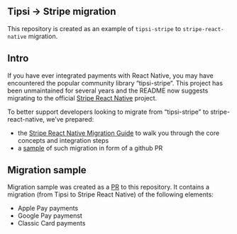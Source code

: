 ## Tipsi -> Stripe migration

This repository is created as an example of `tipsi-stripe` to `stripe-react-native` migration.

## Intro

If you have ever integrated payments with React Native, you may have encountered the popular community library “tipsi-stripe“. This project has been unmaintained for several years and the README now suggests migrating to the official [Stripe React Native](https://github.com/stripe/stripe-react-native) project.

To better support developers looking to migrate from “tipsi-stripe” to stripe-react-native, we’ve prepared:

- the [Stripe React Native Migration Guide](https://www.callstack.com/blog/how-to-migrate-from-tipsi-stripe-to-stripe-react-native-sdk) to walk you through the core concepts and integration steps
- a [sample](https://github.com/callstack-internal/tipsi-stripe-migration/pull/1) of such migration in form of a github PR

## Migration sample

Migration sample was created as a [PR](https://github.com/callstack-internal/tipsi-stripe-migration/pull/1) to this repository. It contains a migration (from Tipsi to Stripe React Native) of the following elements:

- Apple Pay payments
- Google Pay paymenst
- Classic Card payments
